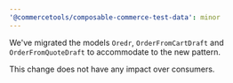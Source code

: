 ```yaml
---
'@commercetools/composable-commerce-test-data': minor
---
```


We've migrated the models `Oredr`, `OrderFromCartDraft` and `OrderFromQuoteDraft` to accommodate to the new pattern.

This change does not have any impact over consumers.
